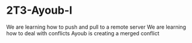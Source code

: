 # 2T3-Ayoub-I
We are learning how to push and pull to a remote server
We are learning how to deal with conflicts
Ayoub is creating a merged conflict
